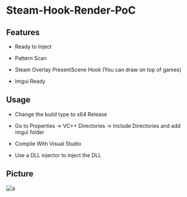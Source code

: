 # Steam-Hook-Render-PoC


## Features
* Ready to Inject

* Pattern Scan

* Steam Overlay PresentScene Hook (You can draw on top of games)

* Imgui Ready

## Usage
* Change the build type to x64 Release

* Go to Properties -> VC++ Directories -> Include Directories and add imgui folder

* Compile With Visual Studio

* Use a DLL injector to inject the DLL



## Picture

![a](./picture/RogueCompany.png)
